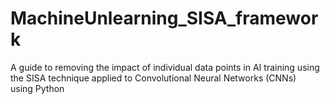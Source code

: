 # MachineUnlearning_SISA_framework
A guide to removing the impact of individual data points in AI training using the SISA technique applied to Convolutional Neural Networks (CNNs) using Python
